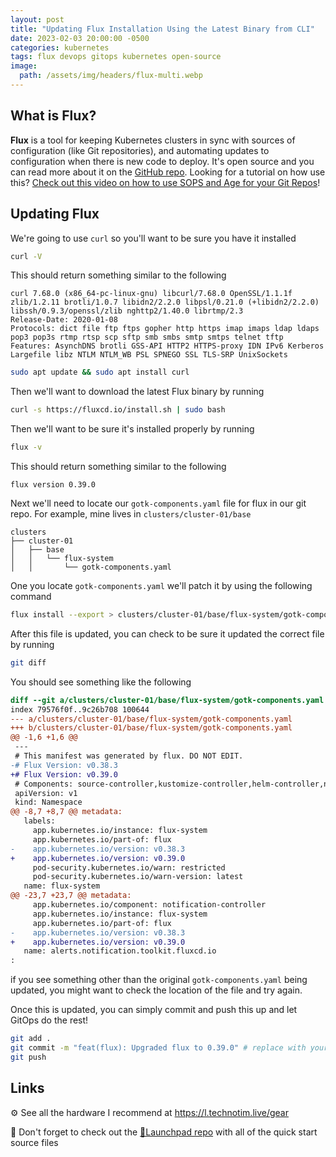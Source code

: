 ```yaml
---
layout: post
title: "Updating Flux Installation Using the Latest Binary from CLI"
date: 2023-02-03 20:00:00 -0500
categories: kubernetes
tags: flux devops gitops kubernetes open-source
image:
  path: /assets/img/headers/flux-multi.webp
---
```


## What is Flux?

**Flux** is a tool for keeping Kubernetes clusters in sync with sources of configuration (like Git repositories), and automating updates to configuration when there is new code to deploy. It's open source and you can read more about it on the [GitHub repo](https://github.com/fluxcd/flux2). Looking for a tutorial on how use this?  [Check out this video on how to use SOPS and Age for your Git Repos](/posts/flux-devops-gitops/)!

## Updating Flux

We're going to use `curl` so you'll want to be sure you have it installed

```bash
curl -V
```

This should return something similar to the following

```console
curl 7.68.0 (x86_64-pc-linux-gnu) libcurl/7.68.0 OpenSSL/1.1.1f zlib/1.2.11 brotli/1.0.7 libidn2/2.2.0 libpsl/0.21.0 (+libidn2/2.2.0) libssh/0.9.3/openssl/zlib nghttp2/1.40.0 librtmp/2.3
Release-Date: 2020-01-08
Protocols: dict file ftp ftps gopher http https imap imaps ldap ldaps pop3 pop3s rtmp rtsp scp sftp smb smbs smtp smtps telnet tftp
Features: AsynchDNS brotli GSS-API HTTP2 HTTPS-proxy IDN IPv6 Kerberos Largefile libz NTLM NTLM_WB PSL SPNEGO SSL TLS-SRP UnixSockets
```

```bash
sudo apt update && sudo apt install curl
```

Then we'll want to download the latest Flux binary by running

```bash
curl -s https://fluxcd.io/install.sh | sudo bash
```

Then we'll want to be sure it's installed properly by running

```bash
flux -v
```

This should return something similar to the following

```console
flux version 0.39.0
```

Next we'll need to locate our `gotk-components.yaml` file for flux in our git repo.  For example, mine lives in `clusters/cluster-01/base`


```console
clusters
├── cluster-01
│   ├── base
│   │   └── flux-system
│   │       └── gotk-components.yaml
```

One you locate `gotk-components.yaml` we'll patch it by using the following command

```bash
flux install --export > clusters/cluster-01/base/flux-system/gotk-components.yaml
```

After this file is updated, you can check to be sure it updated the correct file by running

```bash
git diff
```

You should see something like the following

```diff
diff --git a/clusters/cluster-01/base/flux-system/gotk-components.yaml b/clusters/cluster-01/base/flux-system/gotk-components.yaml
index 79576f0f..9c26b708 100644
--- a/clusters/cluster-01/base/flux-system/gotk-components.yaml
+++ b/clusters/cluster-01/base/flux-system/gotk-components.yaml
@@ -1,6 +1,6 @@
 ---
 # This manifest was generated by flux. DO NOT EDIT.
-# Flux Version: v0.38.3
+# Flux Version: v0.39.0
 # Components: source-controller,kustomize-controller,helm-controller,notification-controller
 apiVersion: v1
 kind: Namespace
@@ -8,7 +8,7 @@ metadata:
   labels:
     app.kubernetes.io/instance: flux-system
     app.kubernetes.io/part-of: flux
-    app.kubernetes.io/version: v0.38.3
+    app.kubernetes.io/version: v0.39.0
     pod-security.kubernetes.io/warn: restricted
     pod-security.kubernetes.io/warn-version: latest
   name: flux-system
@@ -23,7 +23,7 @@ metadata:
     app.kubernetes.io/component: notification-controller
     app.kubernetes.io/instance: flux-system
     app.kubernetes.io/part-of: flux
-    app.kubernetes.io/version: v0.38.3
+    app.kubernetes.io/version: v0.39.0
   name: alerts.notification.toolkit.fluxcd.io
:
```

if you see something other than the original `gotk-components.yaml` being updated, you might want to check the location of the file and try again.

Once this is updated, you can simply commit and push this up and let GitOps do the rest!

```bash
git add .
git commit -m "feat(flux): Upgraded flux to 0.39.0" # replace with your verion
git push
```

## Links

⚙️ See all the hardware I recommend at <https://l.technotim.live/gear>

🚀 Don't forget to check out the [🚀Launchpad repo](https://l.technotim.live/quick-start) with all of the quick start source files

